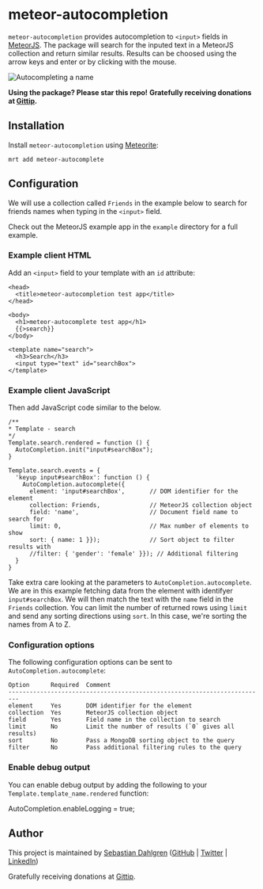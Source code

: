 meteor-autocompletion
=====================

`meteor-autocompletion` provides autocompletion to `<input>` fields in [MeteorJS](https://meteor.com). The package will search for the inputed text in a MeteorJS collection and return similar results. Results can be choosed using the arrow keys and enter or by clicking with the mouse.

![Autocompleting a name](https://raw.github.com/sebdah/meteor-autocompletion/master/docs/example.png)

**Using the package? Please star this repo!**
**Gratefully receiving donations at [Gittip](https://www.gittip.com/sebdah/).**

Installation
------------

Install `meteor-autocompletion` using [Meteorite](http://oortcloud.github.io/meteorite/):

    mrt add meteor-autocomplete

Configuration
-------------

We will use a collection called `Friends` in the example below to search for friends names when typing in the `<input>` field.

Check out the MeteorJS example app in the `example` directory for a full example.

### Example client HTML

Add an `<input>` field to your template with an `id` attribute:

    <head>
      <title>meteor-autocompletion test app</title>
    </head>

    <body>
      <h1>meteor-autocomplete test app</h1>
      {{>search}}
    </body>

    <template name="search">
      <h3>Search</h3>
      <input type="text" id="searchBox">
    </template>

### Example client JavaScript

Then add JavaScript code similar to the below.

    /**
    * Template - search
    */
    Template.search.rendered = function () {
      AutoCompletion.init("input#searchBox");
    }

    Template.search.events = {
      'keyup input#searchBox': function () {
        AutoCompletion.autocomplete({
          element: 'input#searchBox',       // DOM identifier for the element
          collection: Friends,              // MeteorJS collection object
          field: 'name',                    // Document field name to search for
          limit: 0,                         // Max number of elements to show
          sort: { name: 1 }});              // Sort object to filter results with
          //filter: { 'gender': 'female' }}); // Additional filtering
      }
    }

Take extra care looking at the parameters to `AutoCompletion.autocomplete`. We are in this example fetching data from the element with identifyer `input#searchBox`. We will then match the text with the `name` field in the `Friends` collection. You can limit the number of returned rows using `limit` and send any sorting directions using `sort`. In this case, we're sorting the names from A to Z.

### Configuration options

The following configuration options can be sent to `AutoCompletion.autocomplete`:

    Option      Required  Comment
    -------------------------------------------------------------------------
    element     Yes       DOM identifier for the element
    collection  Yes       MeteorJS collection object
    field       Yes       Field name in the collection to search
    limit       No        Limit the number of results (`0` gives all results)
    sort        No        Pass a MongoDB sorting object to the query
    filter      No        Pass additional filtering rules to the query

### Enable debug output

You can enable debug output by adding the following to your `Template.template_name.rendered` function:

  AutoCompletion.enableLogging = true;

Author
------

This project is maintained by [Sebastian Dahlgren](http://www.sebastiandahlgren.se) ([GitHub](https://github.com/sebdah) | [Twitter](https://twitter.com/sebdah) | [LinkedIn](http://www.linkedin.com/in/sebastiandahlgren))

Gratefully receiving donations at [Gittip](https://www.gittip.com/sebdah/).
